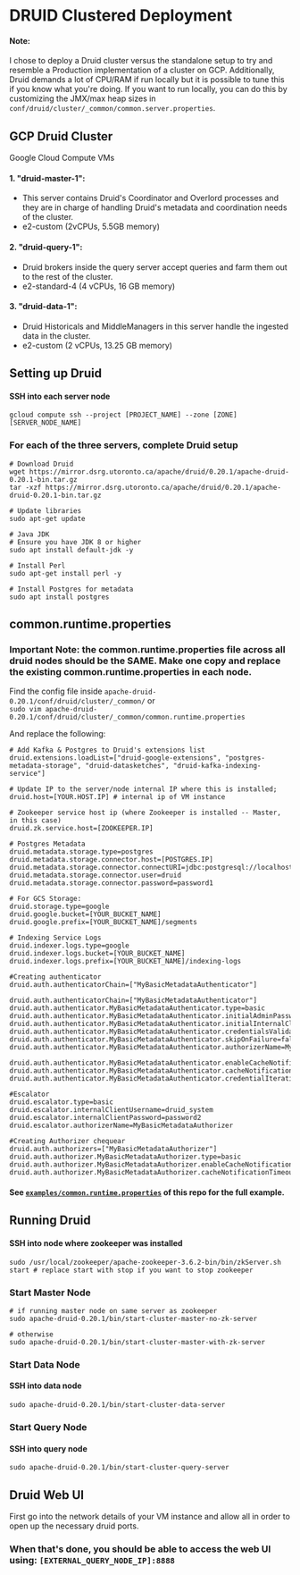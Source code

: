 # DRUID Clustered Deployment

#### Note:
I chose to deploy a Druid cluster versus the standalone setup to try and resemble a 
Production implementation of a cluster on GCP. Additionally, Druid demands a lot of CPU/RAM
if run locally but it is possible to tune this if you know what you're doing. 
If you want to run locally, you can do this by customizing the JMX/max heap sizes in 
`conf/druid/cluster/_common/common.server.properties`. 

## GCP Druid Cluster
Google Cloud Compute VMs 
#### 1. "druid-master-1": 
* This server contains Druid's Coordinator and Overlord processes and they are in charge of handling Druid's metadata and coordination
needs of the cluster.
* e2-custom (2vCPUs, 5.5GB memory)
#### 2. "druid-query-1":
* Druid brokers inside the query server accept queries and farm them out to the rest of the cluster. 
* e2-standard-4 (4 vCPUs, 16 GB memory)
#### 3. "druid-data-1":
* Druid Historicals and MiddleManagers in this server handle the ingested data in the cluster. 
* e2-custom (2 vCPUs, 13.25 GB memory)

## Setting up Druid 
#### SSH into each server node
`gcloud compute ssh --project [PROJECT_NAME] --zone [ZONE] [SERVER_NODE_NAME]`
 
### For each of the three servers, complete Druid setup
```
# Download Druid 
wget https://mirror.dsrg.utoronto.ca/apache/druid/0.20.1/apache-druid-0.20.1-bin.tar.gz
tar -xzf https://mirror.dsrg.utoronto.ca/apache/druid/0.20.1/apache-druid-0.20.1-bin.tar.gz

# Update libraries
sudo apt-get update

# Java JDK
# Ensure you have JDK 8 or higher 
sudo apt install default-jdk -y 

# Install Perl
sudo apt-get install perl -y 

# Install Postgres for metadata
sudo apt install postgres

```

## common.runtime.properties
### Important Note: the common.runtime.properties file across all druid nodes should be the SAME. Make one copy and replace the existing common.runtime.properties in each node.
Find the config file inside `apache-druid-0.20.1/conf/druid/cluster/_common/`
or  
`sudo vim apache-druid-0.20.1/conf/druid/cluster/_common/common.runtime.properties`

And replace the following:
```
# Add Kafka & Postgres to Druid's extensions list
druid.extensions.loadList=["druid-google-extensions", "postgres-metadata-storage", "druid-datasketches", "druid-kafka-indexing-service"]

# Update IP to the server/node internal IP where this is installed;
druid.host=[YOUR.HOST.IP] # internal ip of VM instance  

# Zookeeper service host ip (where Zookeeper is installed -- Master, in this case)
druid.zk.service.host=[ZOOKEEPER.IP]

# Postgres Metadata
druid.metadata.storage.type=postgres
druid.metadata.storage.connector.host=[POSTGRES.IP]
druid.metadata.storage.connector.connectURI=jdbc:postgresql://localhost:5432/druid
druid.metadata.storage.connector.user=druid
druid.metadata.storage.connector.password=password1

# For GCS Storage:
druid.storage.type=google
druid.google.bucket=[YOUR_BUCKET_NAME]
druid.google.prefix=[YOUR_BUCKET_NAME]/segments

# Indexing Service Logs
druid.indexer.logs.type=google
druid.indexer.logs.bucket=[YOUR_BUCKET_NAME]
druid.indexer.logs.prefix=[YOUR_BUCKET_NAME]/indexing-logs

#Creating authenticator
druid.auth.authenticatorChain=["MyBasicMetadataAuthenticator"]

druid.auth.authenticatorChain=["MyBasicMetadataAuthenticator"]
druid.auth.authenticator.MyBasicMetadataAuthenticator.type=basic
druid.auth.authenticator.MyBasicMetadataAuthenticator.initialAdminPassword=password1
druid.auth.authenticator.MyBasicMetadataAuthenticator.initialInternalClientPassword=password2
druid.auth.authenticator.MyBasicMetadataAuthenticator.credentialsValidator.type=metadata
druid.auth.authenticator.MyBasicMetadataAuthenticator.skipOnFailure=false
druid.auth.authenticator.MyBasicMetadataAuthenticator.authorizerName=MyBasicMetadataAuthorizer

druid.auth.authenticator.MyBasicMetadataAuthenticator.enableCacheNotifications=true
druid.auth.authenticator.MyBasicMetadataAuthenticator.cacheNotificationTimeout=5000
druid.auth.authenticator.MyBasicMetadataAuthenticator.credentialIterations=10000

#Escalator
druid.escalator.type=basic
druid.escalator.internalClientUsername=druid_system
druid.escalator.internalClientPassword=password2
druid.escalator.authorizerName=MyBasicMetadataAuthorizer

#Creating Authorizer chequear
druid.auth.authorizers=["MyBasicMetadataAuthorizer"]
druid.auth.authorizer.MyBasicMetadataAuthorizer.type=basic
druid.auth.authorizer.MyBasicMetadataAuthorizer.enableCacheNotifications=true
druid.auth.authorizer.MyBasicMetadataAuthorizer.cacheNotificationTimeout=5000
```
#### See [`examples/common.runtime.properties`](https://github.com/jcodezy/streaming-with-kafka-druid-superset/blob/master/examples/common.runtime.properties) of this repo for the full example.

## Running Druid
#### SSH into node where zookeeper was installed 
`sudo /usr/local/zookeeper/apache-zookeeper-3.6.2-bin/bin/zkServer.sh start # replace start with stop if you want to stop zookeeper`
### Start Master Node
```
# if running master node on same server as zookeeper 
sudo apache-druid-0.20.1/bin/start-cluster-master-no-zk-server

# otherwise
sudo apache-druid-0.20.1/bin/start-cluster-master-with-zk-server
``` 
### Start Data Node 
#### SSH into data node
`sudo apache-druid-0.20.1/bin/start-cluster-data-server` 

### Start Query Node 
#### SSH into query node
`sudo apache-druid-0.20.1/bin/start-cluster-query-server`

## Druid Web UI
First go into the network details of your VM instance and allow all in order to open up the necessary druid ports. 
### When that's done, you should be able to access the web UI using: `[EXTERNAL_QUERY_NODE_IP]:8888`       
